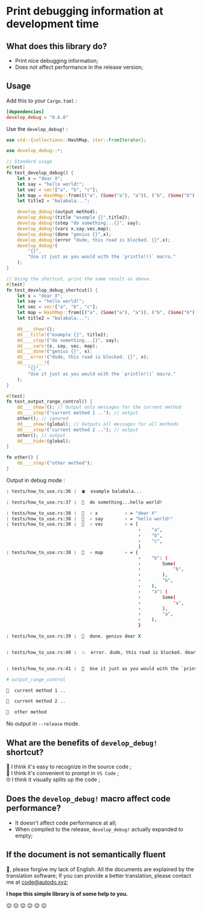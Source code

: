 # Print debugging information at development time

## What does this library do?

* Print nice debugging information;
* Does not affect performance in the release version;

## **Usage**

Add this to your `Cargo.toml` :

``` toml
[dependencies]
develop_debug = "0.6.0"
```

Use the `develop_debug!` :

``` rust
use std::{collections::HashMap, iter::FromIterator};

use develop_debug::*;

// Standard usage
#[test]
fn test_develop_debug() {
    let x = "dear X";
    let say = "hello world!";
    let vec = vec!["a", "b", "c"];
    let map = HashMap::from([("a", (Some("a"), "a")), ("b", (Some("b"), "b"))]);
    let title2 = "balabala...";

    develop_debug!(output method);
    develop_debug!(title "example {}",title2);
    develop_debug!(step "do something...{}", say);
    develop_debug!(vars x,say,vec,map);
    develop_debug!(done "genius {}",x);
    develop_debug!(error "dude, this road is blocked. {}",x);
    develop_debug!(
        "{}",
        "Use it just as you would with the `println!()` macro."
    );
}

// Using the shortcut, print the same result as above.
#[test]
fn test_develop_debug_shortcut() {
    let x = "dear X";
    let say = "hello world!";
    let vec = vec!["a", "b", "c"];
    let map = HashMap::from([("a", (Some("a"), "a")), ("b", (Some("b"), "b"))]);
    let title2 = "balabala...";

    dd____show!();
    dd___title!("example {}", title2);
    dd____step!("do something...{}", say);
    dd____vars!(x, say, vec, map);
    dd____done!("genius {}", x);
    dd___error!("dude, this road is blocked. {}", x);
    dd________!(
        "{}",
        "Use it just as you would with the `println!()` macro."
    );
}

#[test]
fn test_output_range_control() {
    dd____show!(); // Output only messages for the current method
    dd____step!("current method 1 .."); // output
    other(); // ignored
    dd____show!(global); // Outputs all messages for all methods
    dd____step!("current method 2 .."); // output
    other(); // output
    dd____hide!(global);
}

fn other() {
    dd____step!("other method");
}

```

Output in debug mode :

``` sh
❲ tests/how_to_use.rs:36 ❳  🍀  example balabala...

❲ tests/how_to_use.rs:37 ❳  🦀  do something...hello world!

❲ tests/how_to_use.rs:38 ❳  🔹  ‹ x          › = "dear X"
❲ tests/how_to_use.rs:38 ❳  🔹  ‹ say        › = "hello world!"
❲ tests/how_to_use.rs:38 ❳  🔹  ‹ vec        › = [
                                                 ›    "a",
                                                 ›    "b",
                                                 ›    "c",
                                                 ]
❲ tests/how_to_use.rs:38 ❳  🔹  ‹ map        › = {
                                                 ›    "b": (
                                                 ›        Some(
                                                 ›            "b",
                                                 ›        ),
                                                 ›        "b",
                                                 ›    ),
                                                 ›    "a": (
                                                 ›        Some(
                                                 ›            "a",
                                                 ›        ),
                                                 ›        "a",
                                                 ›    ),
                                                 }

❲ tests/how_to_use.rs:39 ❳  🌱  done. genius dear X


❲ tests/how_to_use.rs:40 ❳  💥  error. dude, this road is blocked. dear X


❲ tests/how_to_use.rs:41 ❳  🐰  Use it just as you would with the `println!()` macro.

# output_range_control

🦀  current method 1 ..

🦀  current method 2 ..

🦀  other method

```

No output in `--release` mode.

## **What are the benefits of `develop_debug!` shortcut?**

😬 I think it's easy to recognize in the source code ;  
🤤 I think it's convenient to prompt in `VS Code` ;  
🤓 I think it visually splits up the code ;  

## **Does the `develop_debug!` macro affect code performance?**

* It doesn't affect code performance at all;
* When compiled to the release, `develop_debug!` actually expanded to empty;

## If the document is not semantically fluent

🥺, please forgive my lack of English.
All the documents are explained by the translation software;
If you can provide a better translation, please contact me at [code@autodo.xyz](mailto:code@autodo.xyz);

**I hope this simple library is of some help to you.**

😌 😌 😌 😌 😌 😌  
